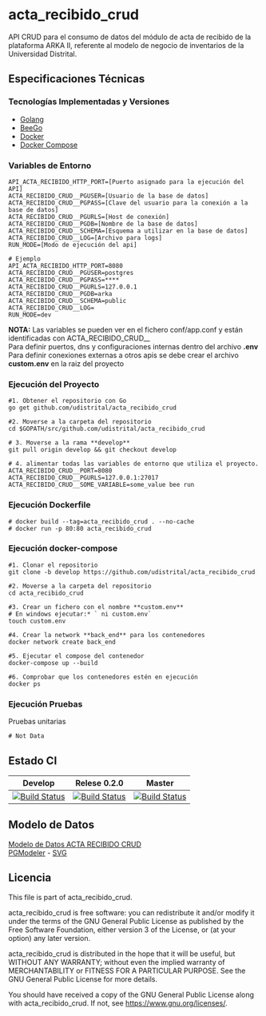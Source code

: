# acta_recibido_crud

API CRUD para el consumo de datos del módulo de acta de recibido de la plataforma ARKA II,
referente al modelo de negocio de inventarios de la Universidad Distrital.

## Especificaciones Técnicas

### Tecnologías Implementadas y Versiones
* [Golang](https://github.com/udistrital/introduccion_oas/blob/master/instalacion_de_herramientas/golang.md)
* [BeeGo](https://github.com/udistrital/introduccion_oas/blob/master/instalacion_de_herramientas/beego.md)
* [Docker](https://docs.docker.com/engine/install/ubuntu/)
* [Docker Compose](https://docs.docker.com/compose/)

### Variables de Entorno
```shell
API_ACTA_RECIBIDO_HTTP_PORT=[Puerto asignado para la ejecución del API]
ACTA_RECIBIDO_CRUD__PGUSER=[Usuario de la base de datos]
ACTA_RECIBIDO_CRUD__PGPASS=[Clave del usuario para la conexión a la base de datos]
ACTA_RECIBIDO_CRUD__PGURLS=[Host de conexión]
ACTA_RECIBIDO_CRUD__PGDB=[Nombre de la base de datos]
ACTA_RECIBIDO_CRUD__SCHEMA=[Esquema a utilizar en la base de datos]
ACTA_RECIBIDO_CRUD__LOG=[Archivo para logs]
RUN_MODE=[Modo de ejecución del api]

# Ejemplo
API_ACTA_RECIBIDO_HTTP_PORT=8080
ACTA_RECIBIDO_CRUD__PGUSER=postgres
ACTA_RECIBIDO_CRUD__PGPASS=****
ACTA_RECIBIDO_CRUD__PGURLS=127.0.0.1
ACTA_RECIBIDO_CRUD__PGDB=arka
ACTA_RECIBIDO_CRUD__SCHEMA=public
ACTA_RECIBIDO_CRUD__LOG=
RUN_MODE=dev
```
**NOTA:** Las variables se pueden ver en el fichero conf/app.conf y están identificadas con ACTA_RECIBIDO_CRUD__  
Para definir puertos, dns y configuraciones internas dentro del archivo **.env**  
Para definir conexiones externas a otros apis se debe crear el archivo **custom.env** en la raiz del proyecto  


### Ejecución del Proyecto
```shell
#1. Obtener el repositorio con Go
go get github.com/udistrital/acta_recibido_crud

#2. Moverse a la carpeta del repositorio
cd $GOPATH/src/github.com/udistrital/acta_recibido_crud

# 3. Moverse a la rama **develop**
git pull origin develop && git checkout develop

# 4. alimentar todas las variables de entorno que utiliza el proyecto.
ACTA_RECIBIDO_CRUD__PORT=8080 ACTA_RECIBIDO_CRUD__PGURLS=127.0.0.1:27017 ACTA_RECIBIDO_CRUD__SOME_VARIABLE=some_value bee run
```

### Ejecución Dockerfile
```shell
# docker build --tag=acta_recibido_crud . --no-cache
# docker run -p 80:80 acta_recibido_crud
```

### Ejecución docker-compose
```shell
#1. Clonar el repositorio
git clone -b develop https://github.com/udistrital/acta_recibido_crud

#2. Moverse a la carpeta del repositorio
cd acta_recibido_crud

#3. Crear un fichero con el nombre **custom.env**
# En windows ejecutar:* ` ni custom.env`
touch custom.env

#4. Crear la network **back_end** para los contenedores
docker network create back_end

#5. Ejecutar el compose del contenedor
docker-compose up --build

#6. Comprobar que los contenedores estén en ejecución
docker ps
```

### Ejecución Pruebas

Pruebas unitarias
```shell
# Not Data
```
## Estado CI

| Develop | Relese 0.2.0 | Master |
| -- | -- | -- |
| [![Build Status](https://hubci.portaloas.udistrital.edu.co/api/badges/udistrital/acta_recibido_crud/status.svg?ref=refs/heads/develop)](https://hubci.portaloas.udistrital.edu.co/udistrital/acta_recibido_crud) | [![Build Status](https://hubci.portaloas.udistrital.edu.co/api/badges/udistrital/acta_recibido_crud/status.svg?ref=refs/heads/release/0.2.0)](https://hubci.portaloas.udistrital.edu.co/udistrital/acta_recibido_crud) | [![Build Status](https://hubci.portaloas.udistrital.edu.co/api/badges/udistrital/acta_recibido_crud/status.svg)](https://hubci.portaloas.udistrital.edu.co/udistrital/acta_recibido_crud) |


## Modelo de Datos

[Modelo de Datos ACTA RECIBIDO CRUD](https://drive.google.com/drive/u/2/folders/1LkLHwuF-FKOyuMEMs0DjMdIUH-YXDJnY)\
[PGModeler](models/modelo.dbm) - [SVG](models/modelo.svg)

## Licencia

This file is part of acta_recibido_crud.

acta_recibido_crud is free software: you can redistribute it and/or modify it under the terms of the GNU General Public License as published by the Free Software Foundation, either version 3 of the License, or (at your option) any later version.

acta_recibido_crud is distributed in the hope that it will be useful, but WITHOUT ANY WARRANTY; without even the implied warranty of MERCHANTABILITY or FITNESS FOR A PARTICULAR PURPOSE. See the GNU General Public License for more details.

You should have received a copy of the GNU General Public License along with acta_recibido_crud. If not, see https://www.gnu.org/licenses/.

